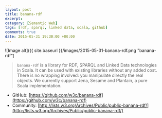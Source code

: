 ```yaml
---
layout: post
title: banana-rdf
excerpt:
category: [Semantic Web]
tags: [rdf, sparql, linked data, scala, github]
comments: true
date: 2015-05-31 19:30:00 +00:00
---
```


![Image alt]({{ site.baseurl }}/images/2015-05-31-banana-rdf.png "banana-rdf")

>`banana-rdf` is a library for RDF, SPARQL and Linked Data technologies in Scala.
It can be used with existing libraries without any added cost. There is no wrapping 
involved: you manipulate directly the real objects. We currently support Jena, Sesame 
and Plantain, a pure Scala implementation.

<!-- more -->

- GitHub: [https://github.com/w3c/banana-rdf](https://github.com/w3c/banana-rdf)
- Community: [http://lists.w3.org/Archives/Public/public-banana-rdf/](http://lists.w3.org/Archives/Public/public-banana-rdf/)
